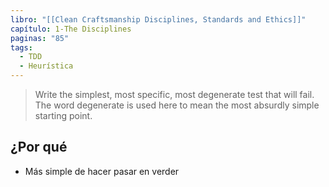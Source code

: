 ```yaml
---
libro: "[[Clean Craftsmanship Disciplines, Standards and Ethics]]"
capítulo: 1-The Disciplines
paginas: "85"
tags:
  - TDD
  - Heurística
---
```

>Write the simplest, most specific, most degenerate test that will fail.   The word degenerate is used here to mean the most absurdly simple starting point. 

## ¿Por qué

* Más simple de hacer pasar en verder